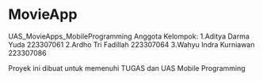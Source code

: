# MovieApp
UAS_MovieApps_MobileProgramming
Anggota Kelompok: 1.Aditya Darma Yuda 223307061 2.Ardho Tri Fadillah 223307064 3.Wahyu Indra Kurniawan 223307086

Proyek ini dibuat untuk memenuhi TUGAS dan UAS Mobile Programming
